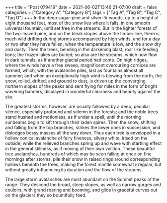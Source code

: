 +++
title = "Post 079419"
date = 2021-06-02T13:46:21-07:00
draft = false
categories = ["Category A", "Category B"]
tags = ["Tag A", "Tag B", "Tag C", "Tag D"]
+++
In the deep sugar-pine and silver-fir woods, up to a height of eight thousand feet, most of the snow lies where it falls, in one smooth universal fountain, until set free in the streams. But in the lighter forests of the two-leaved pine, and on the bleak slopes above the timber line, there is much wild drifting during storms accompanied by high winds, and for a day or two after they have fallen, when the temperature is low, and the snow dry and dusty. Then the trees, bending in the darkening blast, roar like feeding lions; the frozen lakes are buried; so also are the streams, which now flow in dark tunnels, as if another glacial period had come. On high ridges, where the winds have a free sweep, magnificent overcurling cornices are formed, which, with the avalanche piles, last as fountains almost all summer; and when an exceptionally high wind is blowing from the north, the snow, rolled, drifted, and ground to dust, is driven up the converging northern slopes of the peaks and sent flying for miles in the form of bright wavering banners, displayed in wonderful clearness and beauty against the sky.

The greatest storms, however, are usually followed by a deep, peculiar silence, especially profound and solemn in the forests; and the noble trees stand hushed and motionless, as if under a spell, until the morning sunbeams begin to sift through their laden spires. Then the snow, shifting and falling from the top branches, strikes the lower ones in succession, and dislodges bossy masses all the way down. Thus each tree is enveloped in a hollow conical avalanche of fairy fineness, silvery white, irised on the outside; while the relieved branches spring up and wave with startling effect in the general stillness, as if moving of their own volition. These beautiful tree avalanches, hundreds of which may be seen falling at once on fine mornings after storms, pile their snow in raised rings around corresponding hollows beneath the trees, making the forest mantle somewhat irregular, but without greatly influencing its duration and the flow of the streams.

The large storm avalanches are most abundant on the Summit peaks of the range. They descend the broad, steep slopes, as well as narrow gorges and couloirs, with grand roaring and booming, and glide in graceful curves out on the glaciers they so bountifully feed.
